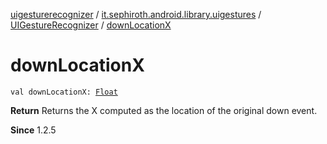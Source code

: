 [uigesturerecognizer](../../index.md) / [it.sephiroth.android.library.uigestures](../index.md) / [UIGestureRecognizer](index.md) / [downLocationX](./down-location-x.md)

# downLocationX

`val downLocationX: `[`Float`](https://kotlinlang.org/api/latest/jvm/stdlib/kotlin/-float/index.html)

**Return**
Returns the X computed as the location of the original down event.

**Since**
1.2.5

